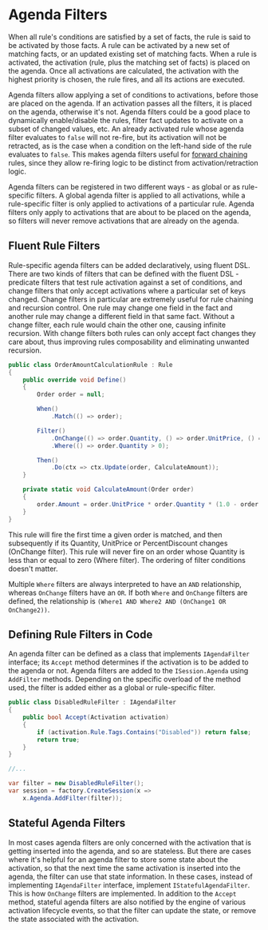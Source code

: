 # Agenda Filters

When all rule's conditions are satisfied by a set of facts, the rule is said to be activated by those facts. A rule can be activated by a new set of matching facts, or an updated existing set of matching facts.
When a rule is activated, the activation (rule, plus the matching set of facts) is placed on the agenda. Once all activations are calculated, the activation with the highest priority is chosen, the rule fires, and all its actions are executed.

Agenda filters allow applying a set of conditions to activations, before those are placed on the agenda. If an activation passes all the filters, it is placed on the agenda, otherwise it's not. Agenda filters could be a good place to dynamically enable/disable the rules, filter fact updates to activate on a subset of changed values, etc. An already activated rule whose agenda filter evaluates to `false` will not re-fire, but its activation will not be retracted, as is the case when a condition on the left-hand side of the rule evaluates to `false`. This makes agenda filters useful for [forward chaining](forward-chaining.md) rules, since they allow re-firing logic to be distinct from activation/retraction logic.

Agenda filters can be registered in two different ways - as global or as rule-specific filters. A global agenda filter is applied to all activations, while a rule-specific filter is only applied to activations of a particular rule.
Agenda filters only apply to activations that are about to be placed on the agenda, so filters will never remove activations that are already on the agenda.

## Fluent Rule Filters
Rule-specific agenda filters can be added declaratively, using fluent DSL. There are two kinds of filters that can be defined with the fluent DSL - predicate filters that test rule activation against a set of conditions, and change filters that only accept activations where a particular set of keys changed.
Change filters in particular are extremely useful for rule chaining and recursion control. One rule may change one field in the fact and another rule may change a different field in that same fact. Without a change filter, each rule would chain the other one, causing infinite recursion. With change filters both rules can only accept fact changes they care about, thus improving rules composability and eliminating unwanted recursion.

```c#
public class OrderAmountCalculationRule : Rule
{
    public override void Define()
    {
        Order order = null;

        When()
            .Match(() => order);

        Filter()
            .OnChange(() => order.Quantity, () => order.UnitPrice, () => order.PercentDiscount)
            .Where(() => order.Quantity > 0);

        Then()
            .Do(ctx => ctx.Update(order, CalculateAmount));
    }

    private static void CalculateAmount(Order order)
    {
        order.Amount = order.UnitPrice * order.Quantity * (1.0 - order.PercentDiscount / 100.0);
    }
}
```

This rule will fire the first time a given order is matched, and then subsequently if its Quantity, UnitPrice or PercentDiscount changes (OnChange filter). This rule will never fire on an order whose Quantity is less than or equal to zero (Where filter). The ordering of filter conditions doesn't matter.

Multiple `Where` filters are always interpreted to have an `AND` relationship, whereas `OnChange` filters have an `OR`. If both `Where` and `OnChange` filters are defined, the relationship is `(Where1 AND Where2 AND (OnChange1 OR OnChange2))`.

## Defining Rule Filters in Code
An agenda filter can be defined as a class that implements `IAgendaFilter` interface; its `Accept` method determines if the activation is to be added to the agenda or not.
Agenda filters are added to the `ISession.Agenda` using `AddFilter` methods. Depending on the specific overload of the method used, the filter is added either as a global or rule-specific filter.

```c#
public class DisabledRuleFilter : IAgendaFilter
{
    public bool Accept(Activation activation)
    {
        if (activation.Rule.Tags.Contains("Disabled")) return false;
        return true;
    }
}

//...

var filter = new DisabledRuleFilter();
var session = factory.CreateSession(x =>
    x.Agenda.AddFilter(filter));
```

## Stateful Agenda Filters
In most cases agenda filters are only concerned with the activation that is getting inserted into the agenda, and so are stateless. But there are cases where it's helpful for an agenda filter to store some state about the activation, so that the next time the same activation is inserted into the agenda, the filter can use that state information. In these cases, instead of implementing `IAgendaFilter` interface, implement `IStatefulAgendaFilter`. This is how `OnChange` filters are implemented.
In addition to the `Accept` method, stateful agenda filters are also notified by the engine of various activation lifecycle events, so that the filter can update the state, or remove the state associated with the activation.